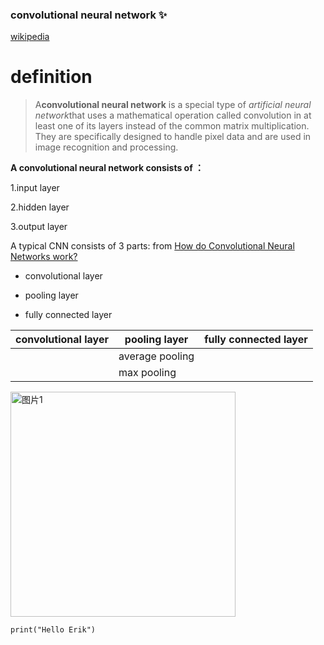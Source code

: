### convolutional neural network ✨

[wikipedia](https://zh.wikipedia.org/wiki/%E5%8D%B7%E7%A7%AF%E7%A5%9E%E7%BB%8F%E7%BD%91%E7%BB%9C)
# definition

>A**convolutional neural network** is a special type of *artificial neural network*that uses a mathematical operation called convolution in at least one of its layers instead of the common matrix multiplication. They are specifically designed to handle pixel data and are used in image recognition and processing.

**A convolutional neural network consists of ：**

1.input layer

2.hidden layer

3.output layer

A typical CNN consists of 3 parts: from [How do Convolutional Neural Networks work?](https://brohrer.mcknote.com/zh-Hant/how_machine_learning_works/how_convolutional_neural_networks_work.html)

- convolutional layer
* pooling layer
+ fully connected layer

| convolutional layer| pooling layer | fully connected layer |
| --- | --- | --- |
| |average pooling | |
| | max pooling |  |


<img width="360" alt="图片1" src="https://user-images.githubusercontent.com/129284280/229670753-705a9bbb-ca52-4d28-b210-52681796990b.png">

`print("Hello Erik")`
